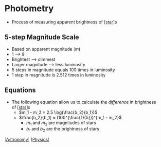 # Photometry

- Process of measuring apparent brightness of [[star]]s

## 5-step Magnitude Scale

- Based on apparent magnitude ($m$)
- 1 --> 6
- Brightest --> dimmest
- Larger magnitude --> less luminosity
- 5 steps in magnitude equals 100 times in luminosity
- 1 step in magnitude is 2.512 times in luminosity

## Equations

- The following equation allow us to calculate the *difference* in brightness of [[star]]s
  - $m_1 - m_2 = 2.5 \log(\frac{b_2}{b_1})$
  - $\frac{b_2}{b_1} = (100^{\frac{1}{5}})^{m_1 - m_2}$
    - $m_1$ and $m_2$ are magnitudes of stars
    - $b_1$ and $b_2$ are the brightness of stars

[[Astronomy]] [[Physics]]

[//begin]: # "Autogenerated link references for markdown compatibility"
[star]: star "Star"
[star]: star "Star"
[Astronomy]: astronomy "Astronomy"
[Physics]: physics "Physics"
[//end]: # "Autogenerated link references"